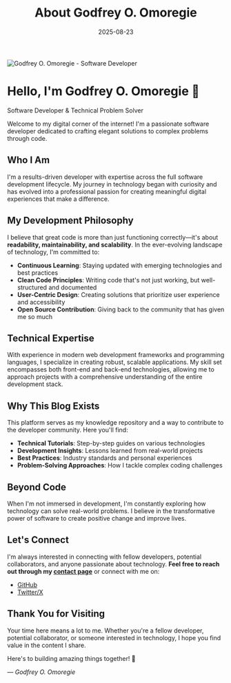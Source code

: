 ﻿---
title: "About Godfrey O. Omoregie"
description: "Meet Godfrey O. Omoregie - Software Developer, Technical Blogger, and Problem Solver. Sharing knowledge and insights from the world of development."
date: 2025-08-23
draft: false
imageBig: "/images/about_us.webp"
imageAlt: "About-us image, green color"
avatar: "/images/author.webp"
---

<!-- JSON-LD: AboutPage Schema -->
<script type="application/ld+json">
{
  "@context": "https://schema.org",
  "@type": "AboutPage",
  "mainEntity": {
    "@type": "Person",
    "name": "Godfrey O. Omoregie",
    "jobTitle": "Software Developer & Technical Blogger",
    "url": "https://devviews.com/about",
    "image": "https://devviews.com/images/author.webp",
    "sameAs": [
      "https://github.com/gootec82",
      "https://x.com/godfreycode1",
    ],
    "description": "Software Developer, Technical Blogger and Problem Solver. Building websites and helping businesses grow online."
  },
  "publisher": {
    "@type": "Organization",
    "name": "DevViews",
    "url": "https://devviews.com",
    "logo": "https://devviews.com/images/logo.png"
  }
}
</script>

<div class="about-hero">
    <div class="about-profile">
        <img src="/images/author.webp" alt="Godfrey O. Omoregie - Software Developer" class="about-avatar">
        <div class="about-intro">
            <h1>Hello, I'm Godfrey O. Omoregie 👋</h1>
            <p class="about-tagline">Software Developer & Technical Problem Solver</p>
        </div>
    </div>
</div>

Welcome to my digital corner of the internet! I'm a passionate software developer dedicated to crafting elegant solutions to complex problems through code.

## Who I Am

I'm a results-driven developer with expertise across the full software development lifecycle. My journey in technology began with curiosity and has evolved into a professional passion for creating meaningful digital experiences that make a difference.

## My Development Philosophy

I believe that great code is more than just functioning correctly—it's about **readability, maintainability, and scalability**. In the ever-evolving landscape of technology, I'm committed to:

- **Continuous Learning**: Staying updated with emerging technologies and best practices  
- **Clean Code Principles**: Writing code that's not just working, but well-structured and documented  
- **User-Centric Design**: Creating solutions that prioritize user experience and accessibility  
- **Open Source Contribution**: Giving back to the community that has given me so much  

## Technical Expertise

With experience in modern web development frameworks and programming languages, I specialize in creating robust, scalable applications. My skill set encompasses both front-end and back-end technologies, allowing me to approach projects with a comprehensive understanding of the entire development stack.

## Why This Blog Exists

This platform serves as my knowledge repository and a way to contribute to the developer community. Here you'll find:

- **Technical Tutorials**: Step-by-step guides on various technologies  
- **Development Insights**: Lessons learned from real-world projects  
- **Best Practices**: Industry standards and personal experiences  
- **Problem-Solving Approaches**: How I tackle complex coding challenges  

## Beyond Code

When I'm not immersed in development, I'm constantly exploring how technology can solve real-world problems. I believe in the transformative power of software to create positive change and improve lives.

## Let's Connect

I'm always interested in connecting with fellow developers, potential collaborators, and anyone passionate about technology. **Feel free to reach out through my [contact page](/contact/)** or connect with me on:
 
- [GitHub](https://github.com/gootec82)  
- [Twitter/X](https://x.com/godfreycode1)  

## Thank You for Visiting

Your time here means a lot to me. Whether you're a fellow developer, potential collaborator, or someone interested in technology, I hope you find value in the content I share.

Here's to building amazing things together! 🚀  

*— Godfrey O. Omoregie*